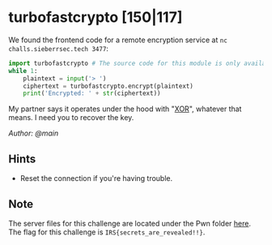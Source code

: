 # turbofastcrypto [150|117]
We found the frontend code for a remote encryption service at  `nc challs.sieberrsec.tech 3477`:

```python
import turbofastcrypto # The source code for this module is only available for part 2 of this challenge :)
while 1:
    plaintext = input('> ')
    ciphertext = turbofastcrypto.encrypt(plaintext)
    print('Encrypted: ' + str(ciphertext))
```

My partner says it operates under the hood with "[XOR](https://en.wikipedia.org/wiki/Exclusive_or)", whatever that means. I need you to recover the key.

_Author: @main_

## Hints
 * Reset the connection if you're having trouble.

## Note
The server files for this challenge are located under the Pwn folder [here](../../Pwn/turbofastcrypto). The flag for this challenge is `IRS{secrets_are_revealed!!}`.

